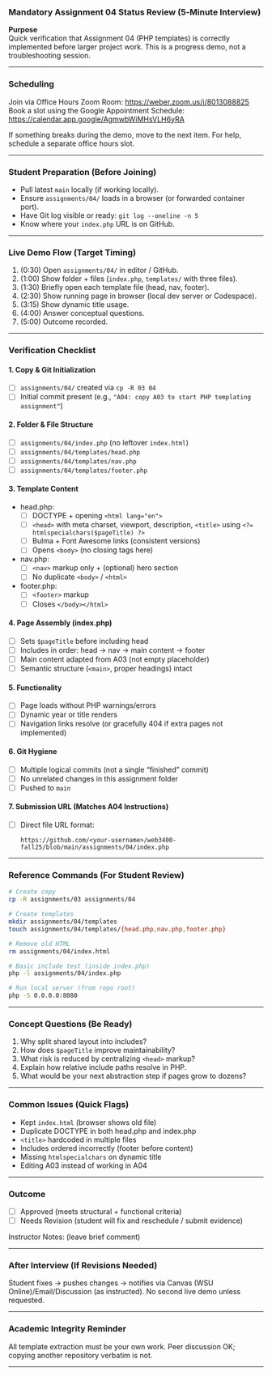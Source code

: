 ### Mandatory Assignment 04 Status Review (5‑Minute Interview)

**Purpose**  
Quick verification that Assignment 04 (PHP templates) is correctly implemented before larger project work. This is a progress demo, not a troubleshooting session.

---

### Scheduling
Join via Office Hours Zoom Room: https://weber.zoom.us/j/8013088825  
Book a slot using the Google Appointment Schedule: https://calendar.app.google/AgmwbWiMHsVLH6yRA

If something breaks during the demo, move to the next item. For help, schedule a separate office hours slot.

---

### Student Preparation (Before Joining)
- Pull latest `main` locally (if working locally).
- Ensure `assignments/04/` loads in a browser (or forwarded container port).
- Have Git log visible or ready: `git log --oneline -n 5`
- Know where your `index.php` URL is on GitHub.

---

### Live Demo Flow (Target Timing)
1. (0:30) Open `assignments/04/` in editor / GitHub.
2. (1:00) Show folder + files (`index.php`, `templates/` with three files).
3. (1:30) Briefly open each template file (head, nav, footer).
4. (2:30) Show running page in browser (local dev server or Codespace).
5. (3:15) Show dynamic title usage.
6. (4:00) Answer conceptual questions.
7. (5:00) Outcome recorded.

---

### Verification Checklist

#### 1. Copy & Git Initialization
- [ ] `assignments/04/` created via `cp -R 03 04`
- [ ] Initial commit present (e.g., `"A04: copy A03 to start PHP templating assignment"`)

#### 2. Folder & File Structure
- [ ] `assignments/04/index.php` (no leftover `index.html`)
- [ ] `assignments/04/templates/head.php`
- [ ] `assignments/04/templates/nav.php`
- [ ] `assignments/04/templates/footer.php`  

#### 3. Template Content
- head.php:
  - [ ] DOCTYPE + opening `<html lang="en">`
  - [ ] `<head>` with meta charset, viewport, description, `<title>` using `<?= htmlspecialchars($pageTitle) ?>`
  - [ ] Bulma + Font Awesome links (consistent versions)
  - [ ] Opens `<body>` (no closing tags here)
- nav.php:
  - [ ] `<nav>` markup only + (optional) hero section
  - [ ] No duplicate `<body>` / `<html>`
- footer.php:
  - [ ] `<footer>` markup
  - [ ] Closes `</body></html>`

#### 4. Page Assembly (index.php)
- [ ] Sets `$pageTitle` before including head
- [ ] Includes in order: head → nav → main content → footer
- [ ] Main content adapted from A03 (not empty placeholder)
- [ ] Semantic structure (`<main>`, proper headings) intact

#### 5. Functionality
- [ ] Page loads without PHP warnings/errors
- [ ] Dynamic year or title renders
- [ ] Navigation links resolve (or gracefully 404 if extra pages not implemented)

#### 6. Git Hygiene
- [ ] Multiple logical commits (not a single “finished” commit)
- [ ] No unrelated changes in this assignment folder
- [ ] Pushed to `main`

#### 7. Submission URL (Matches A04 Instructions)
- [ ] Direct file URL format:
  ```
  https://github.com/<your-username>/web3400-fall25/blob/main/assignments/04/index.php
  ```

---

### Reference Commands (For Student Review)
```bash
# Create copy
cp -R assignments/03 assignments/04

# Create templates
mkdir assignments/04/templates
touch assignments/04/templates/{head.php,nav.php,footer.php}

# Remove old HTML
rm assignments/04/index.html

# Basic include test (inside index.php)
php -l assignments/04/index.php

# Run local server (from repo root)
php -S 0.0.0.0:8080
```

---

### Concept Questions (Be Ready)
1. Why split shared layout into includes?
2. How does `$pageTitle` improve maintainability?
3. What risk is reduced by centralizing `<head>` markup?
4. Explain how relative include paths resolve in PHP.
5. What would be your next abstraction step if pages grow to dozens?

---

### Common Issues (Quick Flags)
- Kept `index.html` (browser shows old file)
- Duplicate DOCTYPE in both head.php and index.php
- `<title>` hardcoded in multiple files
- Includes ordered incorrectly (footer before content)
- Missing `htmlspecialchars` on dynamic title
- Editing A03 instead of working in A04

---

### Outcome
- [ ] Approved (meets structural + functional criteria)
- [ ] Needs Revision (student will fix and reschedule / submit evidence)

Instructor Notes: (leave brief comment)

---

### After Interview (If Revisions Needed)
Student fixes → pushes changes → notifies via Canvas (WSU Online)/Email/Discussion (as instructed). No second live demo unless requested.

---

### Academic Integrity Reminder
All template extraction must be your own work. Peer discussion OK; copying another repository verbatim is not.

---
